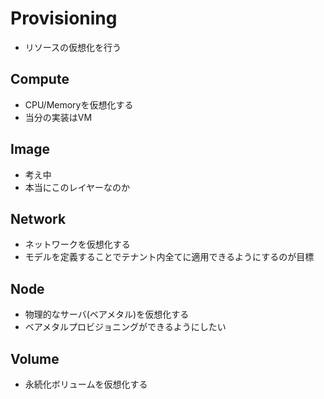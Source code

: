 # Provisioning

- リソースの仮想化を行う

## Compute

- CPU/Memoryを仮想化する
- 当分の実装はVM

## Image

- 考え中
- 本当にこのレイヤーなのか

## Network

- ネットワークを仮想化する
- モデルを定義することでテナント内全てに適用できるようにするのが目標

## Node

- 物理的なサーバ(ベアメタル)を仮想化する
- ベアメタルプロビジョニングができるようにしたい

## Volume

- 永続化ボリュームを仮想化する
